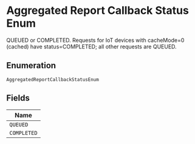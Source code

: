 
# Aggregated Report Callback Status Enum

QUEUED or COMPLETED. Requests for IoT devices with cacheMode=0 (cached) have status=COMPLETED; all other requests are QUEUED.

## Enumeration

`AggregatedReportCallbackStatusEnum`

## Fields

| Name |
|  --- |
| `QUEUED` |
| `COMPLETED` |

